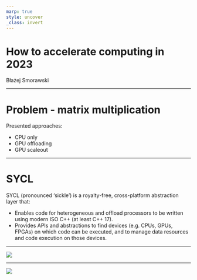 ```yaml
---
marp: true
style: uncover
_class: invert
---
```


# How to accelerate computing in 2023

Błażej Smorawski

---

# Problem - matrix multiplication
Presented approaches:
 * CPU only
 * GPU offloading
 * GPU scaleout

---

# SYCL

SYCL (pronounced ‘sickle’) is a royalty-free, cross-platform abstraction layer that:

* Enables code for heterogeneous and offload processors to be written using modern ISO C++ (at least C++ 17).
* Provides APIs and abstractions to find devices (e.g. CPUs, GPUs, FPGAs) on which code can be executed, and to manage data resources and code execution on those devices.

---

![](https://www.khronos.org/assets/uploads/apis/2022-sycl-diagram.jpg)

---

![](https://www.khronos.org/assets/uploads/apis/2020-05-sycl-landing-page-02a_1.jpg)